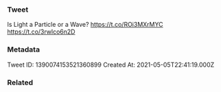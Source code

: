 ### Tweet
Is Light a Particle or a Wave? https://t.co/ROi3MXrMYC https://t.co/3rwlco6n2D

### Metadata
Tweet ID: 1390074153521360899
Created At: 2021-05-05T22:41:19.000Z

### Related

